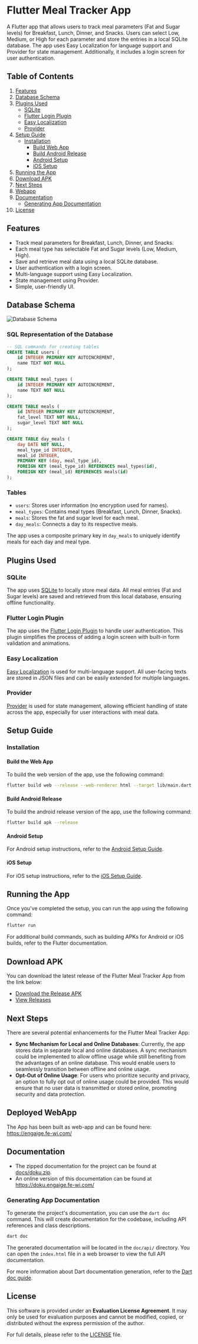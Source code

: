 
# Flutter Meal Tracker App

A Flutter app that allows users to track meal parameters (Fat and Sugar levels) for Breakfast, Lunch, Dinner, and Snacks. Users can select Low, Medium, or High for each parameter and store the entries in a local SQLite database. The app uses Easy Localization for language support and Provider for state management. Additionally, it includes a login screen for user authentication.

## Table of Contents
1. [Features](#features)
2. [Database Schema](#database-schema)
3. [Plugins Used](#plugins-used)
    - [SQLite](#sqlite)
    - [Flutter Login Plugin](#flutter-login-plugin)
    - [Easy Localization](#easy-localization)
    - [Provider](#provider)
4. [Setup Guide](#setup-guide)
    - [Installation](#installation)
        - [Build Web App](#build-the-web-app)
        - [Build Android Release](#build-android-release)
        - [Android Setup](docs/guides/README_Debug_Android_Flutter.md)
        - [iOS Setup](docs/guides/README_Debug_iOS_Flutter.md)
5. [Running the App](#running-the-app)
6. [Download APK](#download-apk)
7. [Next Steps](#next-steps)
8. [Webapp](#deployed-webapp)
9. [Documentation](#documentation)
    - [Generating App Documentation](#generating-app-documentation)
10. [License](#license)

## Features

- Track meal parameters for Breakfast, Lunch, Dinner, and Snacks.
- Each meal type has selectable Fat and Sugar levels (Low, Medium, High).
- Save and retrieve meal data using a local SQLite database.
- User authentication with a login screen.
- Multi-language support using Easy Localization.
- State management using Provider.
- Simple, user-friendly UI.

## Database Schema
![Database Schema](docs/images/database_scheme.png)

### SQL Representation of the Database

```sql
-- SQL commands for creating tables
CREATE TABLE users (
    id INTEGER PRIMARY KEY AUTOINCREMENT,
    name TEXT NOT NULL
);

CREATE TABLE meal_types (
    id INTEGER PRIMARY KEY AUTOINCREMENT,
    name TEXT NOT NULL
);

CREATE TABLE meals (
    id INTEGER PRIMARY KEY AUTOINCREMENT,
    fat_level TEXT NOT NULL,
    sugar_level TEXT NOT NULL
);

CREATE TABLE day_meals (
    day DATE NOT NULL,
    meal_type_id INTEGER,
    meal_id INTEGER,
    PRIMARY KEY (day, meal_type_id),
    FOREIGN KEY (meal_type_id) REFERENCES meal_types(id),
    FOREIGN KEY (meal_id) REFERENCES meals(id)
);
```

### Tables

- `users`: Stores user information (no encryption used for names).
- `meal_types`: Contains meal types (Breakfast, Lunch, Dinner, Snacks).
- `meals`: Stores the fat and sugar level for each meal.
- `day_meals`: Connects a day to its respective meals.

The app uses a composite primary key in `day_meals` to uniquely identify meals for each day and meal type.

## Plugins Used

### SQLite
The app uses [SQLite](https://pub.dev/packages/sqflite) to locally store meal data. All meal entries (Fat and Sugar levels) are saved and retrieved from this local database, ensuring offline functionality.

### Flutter Login Plugin
The app uses the [Flutter Login Plugin](https://pub.dev/packages/flutter_login) to handle user authentication. This plugin simplifies the process of adding a login screen with built-in form validation and animations.

### Easy Localization
[Easy Localization](https://pub.dev/packages/easy_localization) is used for multi-language support. All user-facing texts are stored in JSON files and can be easily extended for multiple languages.

### Provider
[Provider](https://pub.dev/packages/provider) is used for state management, allowing efficient handling of state across the app, especially for user interactions with meal data.

## Setup Guide

### Installation

#### Build the Web App

To build the web version of the app, use the following command:

```bash
flutter build web --release --web-renderer html --target lib/main.dart
```


#### Build Android Release

To build the android release version of the app, use the following command:

```bash
flutter build apk --release
```


#### Android Setup

For Android setup instructions, refer to the [Android Setup Guide](docs/guides/README_Debug_Android_Flutter.md).

#### iOS Setup

For iOS setup instructions, refer to the [iOS Setup Guide](docs/guides/README_Debug_iOS_Flutter.md).

## Running the App

Once you've completed the setup, you can run the app using the following command:

```bash
flutter run
```

For additional build commands, such as building APKs for Android or iOS builds, refer to the Flutter documentation.

## Download APK

You can download the latest release of the Flutter Meal Tracker App from the link below:

- [Download the Release APK](releases/android)
- [View Releases](https://github.com/Sokrates1989/flutter_engaige_meal_tracker_demo/releases)

## Next Steps

There are several potential enhancements for the Flutter Meal Tracker App:

- **Sync Mechanism for Local and Online Databases**: Currently, the app stores data in separate local and online databases. A sync mechanism could be implemented to allow offline usage while still benefiting from the advantages of an online database. This would enable users to seamlessly transition between offline and online usage.
- **Opt-Out of Online Usage**: For users who prioritize security and privacy, an option to fully opt out of online usage could be provided. This would ensure that no user data is transmitted or stored online, promoting security and data protection.

## Deployed WebApp

The App has been built as web-app and can be found here: https://engaige.fe-wi.com/

## Documentation

- The zipped documentation for the project can be found at [docs/doku.zip](docs/doku.zip).
- An online version of this documentation can be found at https://doku.engaige.fe-wi.com/

### Generating App Documentation
To generate the project's documentation, you can use the `dart doc` command. This will create documentation for the codebase, including API references and class descriptions.

```bash
dart doc
```

The generated documentation will be located in the `doc/api/` directory. You can open the `index.html` file in a web browser to view the full API documentation.

For more information about Dart documentation generation, refer to the [Dart doc guide](https://dart.dev/tools/dart-doc).


## License

This software is provided under an **Evaluation License Agreement**. It may only be used for evaluation purposes and cannot be modified, copied, or distributed without the express permission of the author.

For full details, please refer to the [LICENSE](./LICENSE) file.
